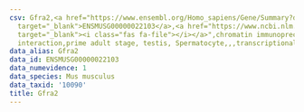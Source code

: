 ```yaml
---
csv: Gfra2,<a href="https://www.ensembl.org/Homo_sapiens/Gene/Summary?db=core;g=ENSMUSG00000022103"
  target="_blank">ENSMUSG00000022103</a>,<a href="https://www.ncbi.nlm.nih.gov/pubmed/25450459"
  target="_blank"><i class="fas fa-file"></i></a>",chromatin immunoprecipitation assay,direct
  interaction,prime adult stage, testis, Spermatocyte,,,transcriptional regulation,
data_alias: Gfra2
data_id: ENSMUSG00000022103
data_numevidence: 1
data_species: Mus musculus
data_taxid: '10090'
title: Gfra2
---
```


